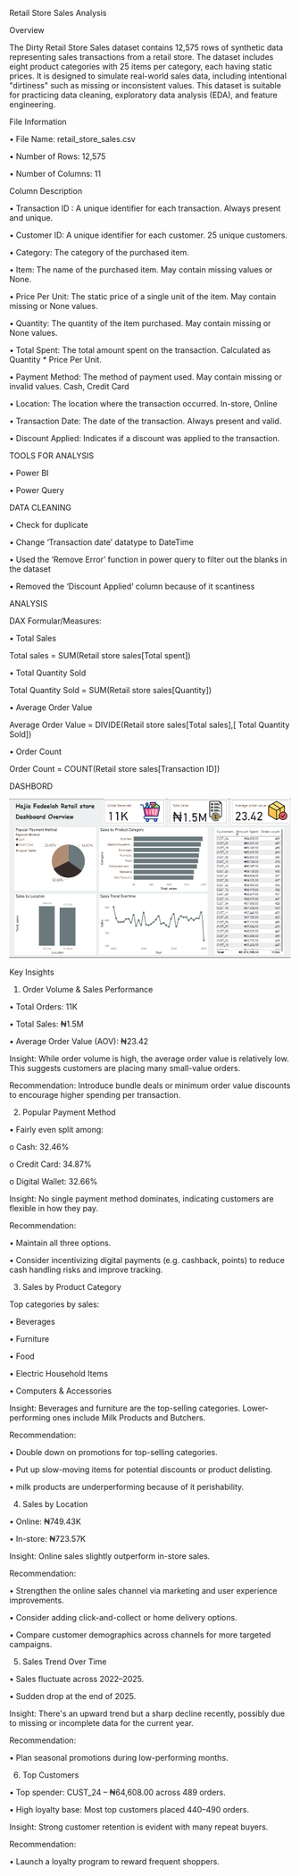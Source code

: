 Retail Store Sales Analysis

Overview

The Dirty Retail Store Sales dataset contains 12,575 rows of synthetic data representing sales transactions from a retail store.
The dataset includes eight product categories with 25 items per category, each having static prices. 
It is designed to simulate real-world sales data, including intentional "dirtiness" such as missing or inconsistent values. 
This dataset is suitable for practicing data cleaning, exploratory data analysis (EDA), and feature engineering.

File Information

•	File Name: retail_store_sales.csv

•	Number of Rows: 12,575

•	Number of Columns: 11

Column Description

•	Transaction ID 	: A unique identifier for each transaction. Always present and unique. 	

•	Customer ID:	A unique identifier for each customer. 25 unique customers. 	

•	Category:	The category of the purchased item.

•	Item:	The name of the purchased item. May contain missing values or None. 	

•	Price Per Unit: 	The static price of a single unit of the item. May contain missing or None values.

•	Quantity:	The quantity of the item purchased. May contain missing or None values. 

•	Total Spent:	The total amount spent on the transaction. Calculated as Quantity * Price Per Unit. 	

•	Payment Method:	The method of payment used. May contain missing or invalid values. 	Cash, Credit Card

•	Location: 	The location where the transaction occurred. In-store, Online

•	Transaction Date:	The date of the transaction. Always present and valid. 

•	Discount Applied: 	Indicates if a discount was applied to the transaction. 


TOOLS FOR ANALYSIS

•	Power BI

•	Power Query

DATA CLEANING

•	Check for duplicate

•	Change ‘Transaction date’ datatype to DateTime

•	Used the ‘Remove Error’ function in power query to filter out the blanks in the dataset

•	Removed the ‘Discount Applied’ column because of it scantiness 

ANALYSIS

DAX Formular/Measures:

•	Total Sales

Total sales = SUM(Retail store sales[Total spent])

•	Total Quantity Sold
	
 Total Quantity Sold = SUM(Retail store sales[Quantity])

•	Average Order Value
	
 Average Order Value = DIVIDE(Retail store sales[Total sales],[ Total Quantity Sold])

•	Order Count

Order Count = COUNT(Retail store sales[Transaction ID])

DASHBORD

![Image alt](https://github.com/lanrekareem/Retail-store-sales-Analysis/blob/main/Hajia%20Fadeelah%20Retail%20store%20Dashboard.png?raw=true)



 Key Insights

1. Order Volume & Sales Performance

•	Total Orders: 11K

•	Total Sales: ₦1.5M

•	Average Order Value (AOV): ₦23.42

Insight: While order volume is high, the average order value is relatively low. This suggests customers are placing many small-value orders.

Recommendation: Introduce bundle deals or minimum order value discounts to encourage higher spending per transaction.

 2. Popular Payment Method

•	Fairly even split among:

o	Cash: 32.46%

o	Credit Card: 34.87%

o	Digital Wallet: 32.66%

Insight: No single payment method dominates, indicating customers are flexible in how they pay.

Recommendation:

•	Maintain all three options.

•	Consider incentivizing digital payments (e.g. cashback, points) to reduce cash handling risks and improve tracking.

3. Sales by Product Category

Top categories by sales:

•	Beverages

•	Furniture

•	Food

•	Electric Household Items

•	Computers & Accessories

Insight: Beverages and furniture are the top-selling categories. Lower-performing ones include Milk Products and Butchers.

Recommendation:

•	Double down on promotions for top-selling categories.

•	Put up slow-moving items for potential discounts or product delisting.

•	milk products are underperforming because of it perishability.

4. Sales by Location

•	Online: ₦749.43K

•	In-store: ₦723.57K

Insight: Online sales slightly outperform in-store sales.

Recommendation:

•	Strengthen the online sales channel via marketing and user experience improvements.

•	Consider adding click-and-collect or home delivery options.

•	Compare customer demographics across channels for more targeted campaigns.


5. Sales Trend Over Time

•	Sales fluctuate across 2022–2025.

•	Sudden drop at the end of 2025.

Insight: There's an upward trend but a sharp decline recently, possibly due to missing or incomplete data for the current year.

Recommendation:

•	Plan seasonal promotions during low-performing months.


6. Top Customers

•	Top spender: CUST_24 – ₦64,608.00 across 489 orders.

•	High loyalty base: Most top customers placed 440–490 orders.

Insight: Strong customer retention is evident with many repeat buyers.

Recommendation:

•	Launch a loyalty program to reward frequent shoppers.



